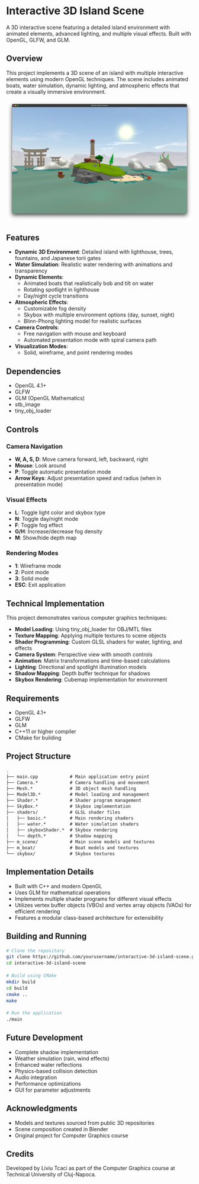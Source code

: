 # Interactive 3D Island Scene

A 3D interactive scene featuring a detailed island environment with animated elements, advanced lighting, and multiple visual effects. Built with OpenGL, GLFW, and GLM.

## Overview

This project implements a 3D scene of an island with multiple interactive elements using modern OpenGL techniques. The scene includes animated boats, water simulation, dynamic lighting, and atmospheric effects that create a visually immersive environment.

![Island Scene Preview](TcaciLiviu_gr30231_scr.png)

## Features

- **Dynamic 3D Environment**: Detailed island with lighthouse, trees, fountains, and Japanese torii gates
- **Water Simulation**: Realistic water rendering with animations and transparency
- **Dynamic Elements**:
  - Animated boats that realistically bob and tilt on water
  - Rotating spotlight in lighthouse 
  - Day/night cycle transitions
- **Atmospheric Effects**:
  - Customizable fog density
  - Skybox with multiple environment options (day, sunset, night)
  - Blinn-Phong lighting model for realistic surfaces
- **Camera Controls**:
  - Free navigation with mouse and keyboard
  - Automated presentation mode with spiral camera path
- **Visualization Modes**:
  - Solid, wireframe, and point rendering modes

## Dependencies

- OpenGL 4.1+
- GLFW
- GLM (OpenGL Mathematics)
- stb_image
- tiny_obj_loader

## Controls

### Camera Navigation
- **W, A, S, D**: Move camera forward, left, backward, right
- **Mouse**: Look around
- **P**: Toggle automatic presentation mode
- **Arrow Keys**: Adjust presentation speed and radius (when in presentation mode)

### Visual Effects
- **L**: Toggle light color and skybox type
- **N**: Toggle day/night mode
- **F**: Toggle fog effect
- **G/H**: Increase/decrease fog density
- **M**: Show/hide depth map

### Rendering Modes
- **1**: Wireframe mode
- **2**: Point mode
- **3**: Solid mode
- **ESC**: Exit application

## Technical Implementation

This project demonstrates various computer graphics techniques:

- **Model Loading**: Using tiny_obj_loader for OBJ/MTL files
- **Texture Mapping**: Applying multiple textures to scene objects
- **Shader Programming**: Custom GLSL shaders for water, lighting, and effects
- **Camera System**: Perspective view with smooth controls
- **Animation**: Matrix transformations and time-based calculations
- **Lighting**: Directional and spotlight illumination models
- **Shadow Mapping**: Depth buffer technique for shadows
- **Skybox Rendering**: Cubemap implementation for environment

## Requirements

- OpenGL 4.1+
- GLFW
- GLM
- C++11 or higher compiler
- CMake for building

## Project Structure

```
.
├── main.cpp            # Main application entry point
├── Camera.*            # Camera handling and movement
├── Mesh.*              # 3D object mesh handling
├── Model3D.*           # Model loading and management
├── Shader.*            # Shader program management
├── SkyBox.*            # Skybox implementation
├── shaders/            # GLSL shader files
│   ├── basic.*         # Main rendering shaders
│   ├── water.*         # Water simulation shaders
│   ├── skyboxShader.*  # Skybox rendering
│   └── depth.*         # Shadow mapping
├── m_scene/            # Main scene models and textures
├── m_boat/             # Boat models and textures
└── skybox/             # Skybox textures
```

## Implementation Details

- Built with C++ and modern OpenGL
- Uses GLM for mathematical operations
- Implements multiple shader programs for different visual effects
- Utilizes vertex buffer objects (VBOs) and vertex array objects (VAOs) for efficient rendering
- Features a modular class-based architecture for extensibility

## Building and Running

```bash
# Clone the repository
git clone https://github.com/yourusername/interactive-3d-island-scene.git
cd interactive-3d-island-scene

# Build using CMake
mkdir build
cd build
cmake ..
make

# Run the application
./main
```

## Future Development

- Complete shadow implementation
- Weather simulation (rain, wind effects)
- Enhanced water reflections
- Physics-based collision detection
- Audio integration
- Performance optimizations
- GUI for parameter adjustments

## Acknowledgments

- Models and textures sourced from public 3D repositories
- Scene composition created in Blender
- Original project for Computer Graphics course

## Credits

Developed by Liviu Tcaci as part of the Computer Graphics course at Technical University of Cluj-Napoca.
